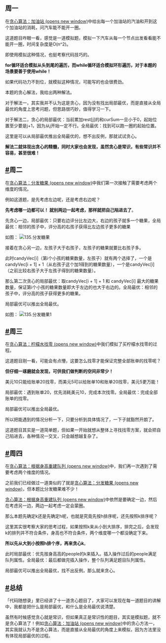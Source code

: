 ## 周一

在[贪心算法：加油站 (opens new window)](https://programmercarl.com/0134.加油站.html)中给出每一个加油站的汽油和开到这个加油站的消耗，问汽车能不能开一圈。

这道题目咋眼一看，感觉是一道模拟题，模拟一下汽车从每一个节点出发看看能不能开一圈，时间复杂度是O(n^2)。

即使用模拟这种情况，也挺考察代码技巧的。

**for循环适合模拟从头到尾的遍历，而while循环适合模拟环形遍历，对于本题的场景要善于使用while！**

如果代码功力不到位，就模拟这种情况，可能写的也会很费劲。

本题的贪心解法，我给出两种解法。

对于解法一，其实我并不认为这是贪心，因为没有找出局部最优，而是直接从全局最优的角度上思考问题，但思路很巧妙，值得学习一下。

对于解法二，贪心的局部最优：当前累加rest[j]的和curSum一旦小于0，起始位置至少要是j+1，因为从j开始一定不行。全局最优：找到可以跑一圈的起始位置。

这里是可以从局部最优推出全局最优的，想不出反例，那就试试贪心。

**解法二就体现出贪心的精髓，同时大家也会发现，虽然贪心是常识，有些常识并不容易，甚至很难！**

## [#](https://programmercarl.com/周总结/20201217贪心周末总结.html#周二)周二

在[贪心算法：分发糖果 (opens new window)](https://programmercarl.com/0135.分发糖果.html)中我们第一次接触了需要考虑两个维度的情况。

例如这道题，是先考虑左边呢，还是考虑右边呢？

**先考虑哪一边都可以！ 就别两边一起考虑，那样就把自己陷进去了**。

先贪心一边，局部最优：只要右边评分比左边大，右边的孩子就多一个糖果，全局最优：相邻的孩子中，评分高的右孩子获得比左边孩子更多的糖果

如图： ![135.分发糖果](https://img-blog.csdnimg.cn/20201117114916878.png)

接着在贪心另一边，左孩子大于右孩子，左孩子的糖果就要比右孩子多。

此时candyVec[i]（第i个小孩的糖果数量，左孩子）就有两个选择了，一个是candyVec[i + 1] + 1（从右孩子这个加1得到的糖果数量），一个是candyVec[i]（之前比较右孩子大于左孩子得到的糖果数量）。

那么第二次贪心的局部最优：取candyVec[i + 1] + 1 和 candyVec[i] 最大的糖果数量，保证第i个小孩的糖果数量即大于左边的也大于右边的。全局最优：相邻的孩子中，评分高的孩子获得更多的糖果。

局部最优可以推出全局最优。

如图： ![135.分发糖果1](https://img-blog.csdnimg.cn/20201117115658791.png)

## [#](https://programmercarl.com/周总结/20201217贪心周末总结.html#周三)周三

在[贪心算法：柠檬水找零 (opens new window)](https://programmercarl.com/0860.柠檬水找零.html)中我们模拟了买柠檬水找零的过程。

这道题目刚一看，可能会有点懵，这要怎么找零才能保证完整全部账单的找零呢？

**但仔细一琢磨就会发现，可供我们做判断的空间非常少！**

美元10只能给账单20找零，而美元5可以给账单10和账单20找零，美元5更万能！

局部最优：遇到账单20，优先消耗美元10，完成本次找零。全局最优：完成全部账单的找零。

局部最优可以推出全局最优。

所以把能遇到的情况分析一下，只要分析到具体情况了，一下子就豁然开朗了。

这道题目其实是一道简单题，但如果一开始就想从整体上寻找找零方案，就会把自己陷进去，各种情况一交叉，只会越想越复杂了。

## [#](https://programmercarl.com/周总结/20201217贪心周末总结.html#周四)周四

在[贪心算法：根据身高重建队列 (opens new window)](https://programmercarl.com/0406.根据身高重建队列.html)中，我们再一次遇到了需要考虑两个维度的情况。

之前我们已经做过一道类似的了就是[贪心算法：分发糖果 (opens new window)](https://programmercarl.com/0135.分发糖果.html)，但本题比分发糖果难不少！

[贪心算法：根据身高重建队列 (opens new window)](https://programmercarl.com/0406.根据身高重建队列.html)中依然是要确定一边，然后在考虑另一边，两边一起考虑一定会蒙圈。

那么本题先确定k还是先确定h呢，也就是究竟先按h排序呢，还先按照k排序呢？

这里其实很考察大家的思考过程，如果按照k来从小到大排序，排完之后，会发现k的排列并不符合条件，身高也不符合条件，两个维度哪一个都没确定下来。

**所以先从大到小按照h排个序，再来贪心k**。

此时局部最优：优先按身高高的people的k来插入。插入操作过后的people满足队列属性。全局最优：最后都做完插入操作，整个队列满足题目队列属性。

局部最优可以推出全局最优，找不出反例，那么就来贪心。

## [#](https://programmercarl.com/周总结/20201217贪心周末总结.html#总结)总结

「代码随想录」里已经讲了十一道贪心题目了，大家可以发现在每一道题目的讲解中，我都是把什么是局部最优，和什么是全局最优说清楚。

虽然有时候感觉贪心就是常识，但如果真正是常识性的题目，其实是模拟题，就不是贪心算法了！例如[贪心算法：加油站 (opens new window)](https://programmercarl.com/0134.加油站.html)中的贪心方法一，其实我就认为不是贪心算法，而是直接从全局最优的角度上来模拟，因为方法里没有体现局部最优的过程。